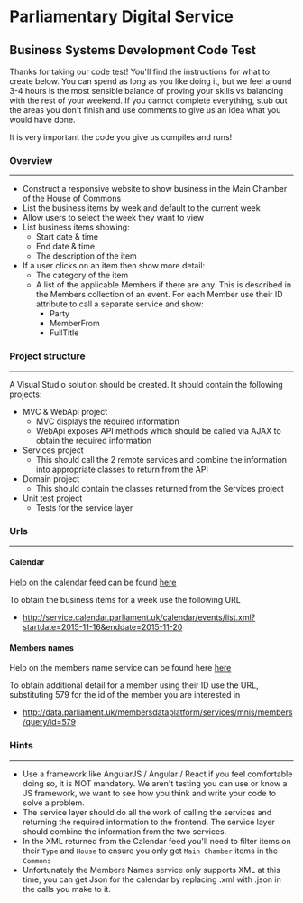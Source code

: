 # Parliamentary Digital Service

## Business Systems Development Code Test

Thanks for taking our code test! You'll find the instructions for what to create below. You can spend as long as you like doing it, but we feel around 3-4 hours is the most sensible balance of proving your skills vs balancing with the rest of your weekend. If you cannot complete everything, stub out the areas you don't finish and use comments to give us an idea what you would have done.

It is very important the code you give us compiles and runs!

### Overview
------------
* Construct a responsive website to show business in the Main Chamber of the House of Commons
* List the business items by week and default to the current week
* Allow users to select the week they want to view
* List business items showing:
    * Start date & time
    * End date & time
    * The description of the item
* If a user clicks on an item then show more detail:
    * The category of the item
    * A list of the applicable Members if there are any. This is described in the Members collection of an event. For each Member use their ID attribute to call a separate service and show:
        * Party
        * MemberFrom
        * FullTitle

### Project structure
---------------------
A Visual Studio solution should be created. It should contain the following projects:
* MVC & WebApi project
    * MVC displays the required information
    * WebApi exposes API methods which should be called via AJAX to obtain the required information
* Services project
    * This should call the 2 remote services and combine the information into appropriate classes to return from the API
* Domain project
    * This should contain the classes returned from the Services project
* Unit test project
    * Tests for the service layer

### Urls
--------

#### Calendar

Help on the calendar feed can be found [here](http://service.calendar.parliament.uk/Help/Event)

To obtain the business items for a week use the following URL 
* http://service.calendar.parliament.uk/calendar/events/list.xml?startdate=2015-11-16&enddate=2015-11-20


#### Members names

Help on the members name service can be found here [here](http://data.parliament.uk/membersdataplatform/memberquery.aspx)

To obtain additional detail for a member using their ID use the URL, substituting 579 for the id of the member you are interested in
* http://data.parliament.uk/membersdataplatform/services/mnis/members/query/id=579

### Hints
---------
* Use a framework like AngularJS / Angular / React if you feel comfortable doing so, it is NOT mandatory. We aren't testing you can use or know a JS framework, we want to see how you think and write your code to solve a problem.
* The service layer should do all the work of calling the services and returning the required information to the frontend. The service layer should combine the information from the two services. 
* In the XML returned from the Calendar feed you'll need to filter items on their `Type` and `House` to ensure you only get `Main Chamber` items in the `Commons`
* Unfortunately the Members Names service only supports XML at this time, you can get Json for the calendar by replacing .xml with .json in the calls you make to it.
